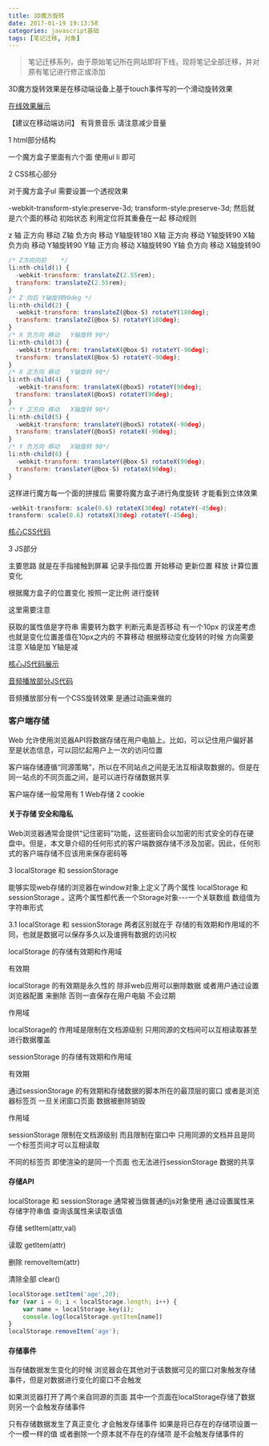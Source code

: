 ```yaml
---
title: 3D魔方旋转
date: 2017-01-19 19:13:58
categories: javascript基础
tags: [笔记迁移, 对象]
---
```


> 笔记迁移系列，由于原始笔记所在网站即将下线，现将笔记全部迁移，并对原有笔记进行修正或添加

<!-- More -->

3D魔方旋转效果是在移动端设备上基于touch事件写的一个滑动旋转效果

[在线效果展示](http://www.webmxx.com/dest/JSTEST/3Dmobile/index.html)   

【建议在移动端访问】 有背景音乐 请注意减少音量    

1 html部分结构

一个魔方盒子里面有六个面  使用ul  li 即可

2 CSS核心部分

对于魔方盒子ul  需要设置一个透视效果

-webkit-transform-style:preserve-3d;
transform-style:preserve-3d;
然后就是六个面的移动 初始状态 利用定位将其重叠在一起  移动规则

z 轴 正方向  移动
Z轴 负方向   移动      Y轴旋转180
X轴 正方向  移动      Y轴旋转90
X轴 负方向  移动      Y轴旋转90
Y轴 正方向  移动      X轴旋转90
Y轴 负方向  移动     X轴旋转90

```js
/* Z方向向前    */
li:nth-child(1) {
  -webkit-transform: translateZ(2.55rem);
  transform: translateZ(2.55rem);
}
/* Z 向后 Y轴旋转90deg */
li:nth-child(2) {
  -webkit-transform: translateZ(@box-S) rotateY(180deg);
  transform: translateZ(@box-S) rotateY(180deg);
}
/* X 负方向 移动   Y轴旋转 90*/
li:nth-child(3) {
  -webkit-transform: translateX(@box-S) rotateY(-90deg);
  transform: translateX(@box-S) rotateY(-90deg);
}
/* X 正方向 移动   Y轴旋转 90*/
li:nth-child(4) {
  -webkit-transform: translateX(@boxS) rotateY(90deg);
  transform: translateX(@boxS) rotateY(90deg);
}
/* Y 正方向 移动   X轴旋转 90*/
li:nth-child(5) {
  -webkit-transform: translateY(@boxS) rotateX(-90deg);
  transform: translateY(@boxS) rotateX(-90deg);
}
/* Y 负方向 移动   X轴旋转 90*/
li:nth-child(6) {
  -webkit-transform: translateY(@box-S) rotateX(90deg);
  transform: translateY(@box-S) rotateX(90deg);
}
```

这样进行魔方每一个面的拼接后  需要将魔方盒子进行角度旋转 才能看到立体效果

```js
-webkit-transform: scale(0.6) rotateX(30deg) rotateY(-45deg);
transform: scale(0.6) rotateX(30deg) rotateY(-45deg);
```

[核心CSS代码](https://github.com/mengxxSELF/3D-mobile/blob/master/css/style.css) 

3 JS部分

主要思路 就是在手指接触到屏幕  记录手指位置  开始移动  更新位置  释放 计算位置变化

根据魔方盒子的位置变化 按照一定比例 进行旋转

这里需要注意

获取的属性值是字符串 需要转为数字
判断元素是否移动 有一个10px 的误差考虑  也就是变化位置差值在10px之内的 不算移动
根据移动变化旋转的时候  方向需要注意  X轴是加 Y轴是减

[核心JS代码展示](https://github.com/mengxxSELF/3D-mobile/blob/master/js/index.js)

[音频播放部分JS代码](https://github.com/mengxxSELF/3D-mobile/blob/master/js/index.js)  

音频播放部分有一个CSS旋转效果 是通过动画来做的

### 客户端存储

Web 允许使用浏览器API将数据存储在用户电脑上。比如，可以记住用户偏好甚至是状态信息，可以回忆起用户上一次的访问位置

客户端存储遵循“同源策略”，所以在不同站点之间是无法互相读取数据的。但是在同一站点的不同页面之间，是可以进行存储数据共享

客户端存储一般常用有 1 Web存储 2 cookie

#### 关于存储 安全和隐私

Web浏览器通常会提供“记住密码”功能，这些密码会以加密的形式安全的存在硬盘中。但是，本文章介绍的任何形式的客户端数据存储不涉及加密。因此，任何形式的客户端存储不应该用来保存密码等

3 localStorage 和 sessionStorage

能够实现web存储的浏览器在window对象上定义了两个属性 localStorage 和 sessionStorage 。这两个属性都代表一个Storage对象---一个关联数组 数组值为字符串形式

3.1 localStorage 和 sessionStorage 两者区别就在于 存储的有效期和作用域的不同，也就是数据可以保存多久以及谁拥有数据的访问权

localStorage 的存储有效期和作用域

有效期

localStorage 的有效期是永久性的 除非web应用可以删除数据 或者用户通过设置浏览器配置 来删除 否则一直保存在用户电脑 不会过期

作用域

localStorage的 作用域是限制在文档源级别 只用同源的文档间可以互相读取甚至进行数据覆盖

sessionStorage 的存储有效期和作用域

有效期

通过sessionStorage 的有效期和存储数据的脚本所在的最顶层的窗口 或者是浏览器标签页 一旦关闭窗口页面 数据被删除销毁

作用域

sessionStorage  限制在文档源级别 而且限制在窗口中  只用同源的文档并且是同一个标签页间才可以互相读取

不同的标签页 即使渲染的是同一个页面 也无法进行sessionStorage 数据的共享

#### 存储API

localStorage 和 sessionStorage 通常被当做普通的js对象使用 通过设置属性来存储字符串值 查询该属性来读取该值

存储 setItem(attr,val)

读取 getItem(attr)

删除 removeItem(attr)

清除全部 clear()

```js
localStorage.setItem('age',20);
for (var i = 0; i < localStorage.length; i++) {
    var name = localStorage.key(i);
    console.log(localStorage.getItem[name])
}
localStorage.removeItem('age');
```

#### 存储事件

当存储数据发生变化的时候 浏览器会在其他对于该数据可见的窗口对象触发存储事件，但是对数据进行变化的窗口不会触发

如果浏览器打开了两个来自同源的页面 其中一个页面在localStorage存储了数据 则另一个会触发存储事件

只有存储数据发生了真正变化 才会触发存储事件 如果是将已存在的存储项设置一个一模一样的值 或者删除一个原本就不存在的存储项 是不会触发存储事件的




